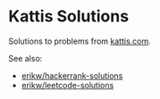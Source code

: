 # Kattis Solutions
Solutions to problems from [kattis.com](https://open.kattis.com/).

See also:
* [erikw/hackerrank-solutions](https://github.com/erikw/hackerrank-solutions/)
* [erikw/leetcode-solutions](https://github.com/erikw/leetcode-solutions/)
